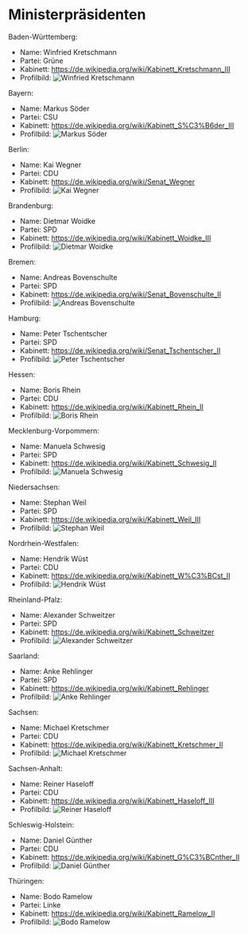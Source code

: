 # Ministerpräsidenten

Baden-Württemberg:
* Name: Winfried Kretschmann
* Partei: Grüne
* Kabinett: https://de.wikipedia.org/wiki/Kabinett_Kretschmann_III
* Profilbild: ![Winfried Kretschmann](https://upload.wikimedia.org/wikipedia/commons/thumb/a/a1/180913_Kretschmann_Hybrid_Faehre_01_%28cropped%29.jpg/400px-180913_Kretschmann_Hybrid_Faehre_01_%28cropped%29.jpg)

Bayern:
* Name: Markus Söder
* Partei: CSU
* Kabinett: https://de.wikipedia.org/wiki/Kabinett_S%C3%B6der_III
* Profilbild: ![Markus Söder](https://upload.wikimedia.org/wikipedia/commons/thumb/8/80/Markus_Soeder_%28cropped%29.jpg/400px-Markus_Soeder_%28cropped%29.jpg)

Berlin:
* Name: Kai Wegner
* Partei: CDU
* Kabinett: https://de.wikipedia.org/wiki/Senat_Wegner
* Profilbild: ![Kai Wegner](https://upload.wikimedia.org/wikipedia/commons/thumb/8/8c/2014-09-09_-_Kai_Wegner_MdB_-_7002.jpg/400px-2014-09-09_-_Kai_Wegner_MdB_-_7002.jpg)

Brandenburg:
* Name: Dietmar Woidke
* Partei: SPD
* Kabinett: https://de.wikipedia.org/wiki/Kabinett_Woidke_III
* Profilbild: ![Dietmar Woidke](https://upload.wikimedia.org/wikipedia/commons/thumb/0/07/2017-03-19_Dietmar_Woidke_SPD_Parteitag_by_Olaf_Kosinsky-1.jpg/400px-2017-03-19_Dietmar_Woidke_SPD_Parteitag_by_Olaf_Kosinsky-1.jpg)

Bremen:
* Name: Andreas Bovenschulte
* Partei: SPD
* Kabinett: https://de.wikipedia.org/wiki/Senat_Bovenschulte_II
* Profilbild: ![Andreas Bovenschulte](https://upload.wikimedia.org/wikipedia/commons/thumb/3/33/Bovenschulte%2C_Andreas_NEU-1.jpg/400px-Bovenschulte%2C_Andreas_NEU-1.jpg)

Hamburg:
* Name: Peter Tschentscher
* Partei: SPD
* Kabinett: https://de.wikipedia.org/wiki/Senat_Tschentscher_II
* Profilbild: ![Peter Tschentscher](https://upload.wikimedia.org/wikipedia/commons/thumb/e/eb/Peter_Tschentscher_2019.jpg/400px-Peter_Tschentscher_2019.jpg)

Hessen:
* Name: Boris Rhein
* Partei: CDU
* Kabinett: https://de.wikipedia.org/wiki/Kabinett_Rhein_II
* Profilbild: ![Boris Rhein](https://upload.wikimedia.org/wikipedia/commons/thumb/b/b4/Boris-Rhein-Passbild2sw2.jpg/400px-Boris-Rhein-Passbild2sw2.jpg)

Mecklenburg-Vorpommern:
* Name: Manuela Schwesig
* Partei: SPD
* Kabinett: https://de.wikipedia.org/wiki/Kabinett_Schwesig_II
* Profilbild: ![Manuela Schwesig](https://upload.wikimedia.org/wikipedia/commons/thumb/5/57/Manuela_Schwesig_2.jpg/400px-Manuela_Schwesig_2.jpg)

Niedersachsen:
* Name: Stephan Weil
* Partei: SPD
* Kabinett: https://de.wikipedia.org/wiki/Kabinett_Weil_III
* Profilbild: ![Stephan Weil](https://upload.wikimedia.org/wikipedia/commons/thumb/4/4f/Weil%2C_Stephan.jpg/400px-Weil%2C_Stephan.jpg)

Nordrhein-Westfalen:
* Name: Hendrik Wüst
* Partei: CDU
* Kabinett: https://de.wikipedia.org/wiki/Kabinett_W%C3%BCst_II
* Profilbild: ![Hendrik Wüst](https://upload.wikimedia.org/wikipedia/commons/thumb/4/43/Hendrik-W%C3%BCst-CDU-3%E2%80%93LT-NRW-by-Leila-Paul..jpg/400px-Hendrik-W%C3%BCst-CDU-3%E2%80%93LT-NRW-by-Leila-Paul..jpg)

Rheinland-Pfalz:
* Name: Alexander Schweitzer
* Partei: SPD
* Kabinett: https://de.wikipedia.org/wiki/Kabinett_Schweitzer
* Profilbild: ![Alexander Schweitzer](https://upload.wikimedia.org/wikipedia/commons/thumb/e/e8/2014-02-20_-_Alexander_Schweitzer_-_Landesregierung_Rheinland-Pfalz_-_2676.jpg/400px-2014-02-20_-_Alexander_Schweitzer_-_Landesregierung_Rheinland-Pfalz_-_2676.jpg)

Saarland:
* Name: Anke Rehlinger
* Partei: SPD
* Kabinett: https://de.wikipedia.org/wiki/Kabinett_Rehlinger
* Profilbild: ![Anke Rehlinger](https://upload.wikimedia.org/wikipedia/commons/thumb/1/1d/2017-03-19_Anke_Rehlinger_SPD_Parteitag_by_Olaf_Kosinsky-3.jpg/400px-2017-03-19_Anke_Rehlinger_SPD_Parteitag_by_Olaf_Kosinsky-3.jpg)

Sachsen:
* Name: Michael Kretschmer
* Partei: CDU
* Kabinett: https://de.wikipedia.org/wiki/Kabinett_Kretschmer_II
* Profilbild: ![Michael Kretschmer](https://upload.wikimedia.org/wikipedia/commons/thumb/9/9f/Michael_Kretschmer-v2_Pawel-Sosnowski_-_Querformat_%28cropped%29.jpg/400px-Michael_Kretschmer-v2_Pawel-Sosnowski_-_Querformat_%28cropped%29.jpg)

Sachsen-Anhalt:
* Name: Reiner Haseloff
* Partei: CDU
* Kabinett: https://de.wikipedia.org/wiki/Kabinett_Haseloff_III
* Profilbild: ![Reiner Haseloff](https://upload.wikimedia.org/wikipedia/commons/thumb/7/74/Reiner_Haseloff_%28Martin_Rulsch%29_09.jpg/400px-Reiner_Haseloff_%28Martin_Rulsch%29_09.jpg)

Schleswig-Holstein:
* Name: Daniel Günther
* Partei: CDU
* Kabinett: https://de.wikipedia.org/wiki/Kabinett_G%C3%BCnther_II
* Profilbild: ![Daniel Günther](https://upload.wikimedia.org/wikipedia/commons/thumb/1/17/Daniel_G%C3%BCnther_%282017%29.jpg/400px-Daniel_G%C3%BCnther_%282017%29.jpg)

Thüringen:
* Name: Bodo Ramelow
* Partei: Linke
* Kabinett: https://de.wikipedia.org/wiki/Kabinett_Ramelow_II
* Profilbild: ![Bodo Ramelow](https://upload.wikimedia.org/wikipedia/commons/thumb/5/5d/2011-05-18-landtagsprojekt-erfurt-073.jpg/400px-2011-05-18-landtagsprojekt-erfurt-073.jpg)
